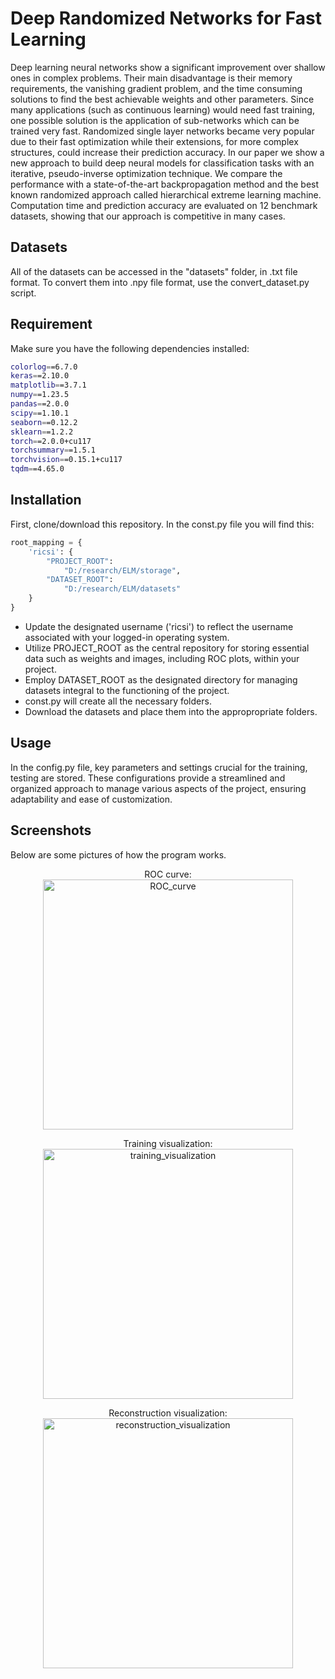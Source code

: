 # Deep Randomized Networks for Fast Learning

Deep learning neural networks show a significant improvement over shallow ones in complex problems. Their main disadvantage is their memory requirements, the vanishing gradient problem, and the time consuming solutions to find the best achievable weights and other parameters. Since many applications (such as continuous learning) would need fast training, one possible solution is the application of sub-networks which can be trained very fast. Randomized single layer networks became very popular due to their fast optimization while their extensions, for more complex structures, could increase their prediction accuracy. In our paper we show a new approach to build deep neural models for classification tasks with an iterative, pseudo-inverse optimization technique. We compare the performance with a state-of-the-art backpropagation method and the best known randomized approach called hierarchical extreme learning machine. Computation time and prediction accuracy are evaluated on 12 benchmark datasets, showing that our approach is competitive in many cases.


## Datasets
All of the datasets can be accessed in the "datasets" folder, in .txt file format. To convert them into .npy file format, use the convert_dataset.py script.


## Requirement
Make sure you have the following dependencies installed:

```bash
colorlog==6.7.0
keras==2.10.0
matplotlib==3.7.1
numpy==1.23.5
pandas==2.0.0
scipy==1.10.1
seaborn==0.12.2
sklearn==1.2.2
torch==2.0.0+cu117
torchsummary==1.5.1
torchvision==0.15.1+cu117
tqdm==4.65.0
```

## Installation
First, clone/download this repository. In the const.py file you will find this:

```python
root_mapping = {
    'ricsi': {
        "PROJECT_ROOT":
            "D:/research/ELM/storage",
        "DATASET_ROOT":
            "D:/research/ELM/datasets"
    }
}
```

- Update the designated username ('ricsi') to reflect the username associated with your logged-in operating system.
- Utilize PROJECT_ROOT as the central repository for storing essential data such as weights and images, including ROC plots, within your project.
- Employ DATASET_ROOT as the designated directory for managing datasets integral to the functioning of the project.
- const.py will create all the necessary folders.
- Download the datasets and place them into the appropropriate folders.


## Usage
In the config.py file, key parameters and settings crucial for the training, testing are  stored. These configurations provide a streamlined and organized approach to manage various aspects of the project, ensuring adaptability and ease of customization.

## Screenshots

Below are some pictures of how the program works.

<figure align="center">
  <figcaption>ROC curve:</figcaption>
  <img src="poc_images/roc.png" alt="ROC_curve" width="400"/>
</figure>

<figure align="center">
  <figcaption>Training visualization:</figcaption>
  <img src="poc_images/190_0.png" alt="training_visualization" width="400"/>
</figure>

<figure align="center">
  <figcaption>Reconstruction visualization:</figcaption>
  <img src="poc_images/0_reconstruction.png" alt="reconstruction_visualization" width="400"/>
</figure>
